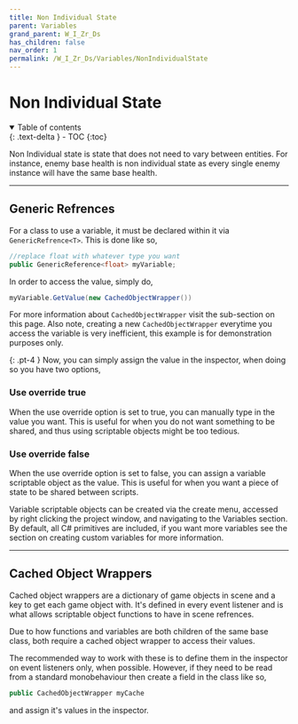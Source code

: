 ```yaml
---
title: Non Individual State
parent: Variables
grand_parent: W_I_Zr_Ds
has_children: false
nav_order: 1
permalink: /W_I_Zr_Ds/Variables/NonIndividualState
---
```

# Non Individual State
<details open markdown="block">
  <summary>
    Table of contents
  </summary>
  {: .text-delta }
- TOC
{:toc}
</details>

Non Individual state is state that does not need to vary between entities. For instance, enemy base health is non individual state as every single enemy instance will have the same base health.

---

## Generic Refrences

For a class to use a variable, it must be declared within it via ```GenericRefrence<T>```. This is done like so,
```c#
//replace float with whatever type you want
public GenericReference<float> myVariable;
```

In order to access the value, simply do,
```c#
myVariable.GetValue(new CachedObjectWrapper())
```

For more information about ```CachedObjectWrapper``` visit the sub-section on this page. Also note, creating a new  ```CachedObjectWrapper``` everytime you access the variable is very inefficient, this example is for demonstration purposes only.

{: .pt-4 }
Now, you can simply assign the value in the inspector, when doing so you have two options,

### Use override true

When the use override option is set to true, you can manually type in the value you want. This is useful for when you do not want something to be shared, and thus using scriptable objects might be too tedious.

### Use override false

When the use override option is set to false, you can assign a variable scriptable object as the value. This is useful for when you want a piece of state to be shared between scripts.

Variable scriptable objects can be created via the create menu, accessed by right clicking the project window, and navigating to the Variables section. By default, all C# primitives are included, if you want more variables see the section on creating custom variables for more information.

---

## Cached Object Wrappers

Cached object wrappers are a dictionary of game objects in scene and a key to get each game object with. It's defined in every event listener and is what allows scriptable object functions to have in scene refrences. 

Due to how functions and variables are both children of the same base class, both require a cached object wrapper to access their values.

The recommended way to work with these is to define them in the inspector on event listeners only, when possible. However, if they need to be read from a standard monobehaviour then create a field in the class like so,

```c#
public CachedObjectWrapper myCache
```

and assign it's values in the inspector.